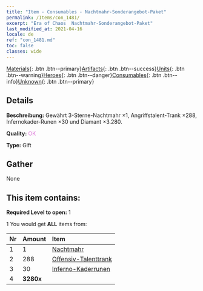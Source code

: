 ```yaml
---
title: "Item - Consumables - Nachtmahr-Sonderangebot-Paket"
permalink: /Items/con_1481/
excerpt: "Era of Chaos  Nachtmahr-Sonderangebot-Paket"
last_modified_at: 2021-04-16
locale: de
ref: "con_1481.md"
toc: false
classes: wide
---
```

 [Materials](/de/Items/){: .btn .btn--primary}[Artifacts](/de/Items/Artifacts/){: .btn .btn--success}[Units](/de/Items/Units/){: .btn .btn--warning}[Heroes](/de/Items/Heroes/){: .btn .btn--danger}[Consumables](/de/Items/Consumables/){: .btn .btn--info}[Unknown](/de/Items/Unknown/){: .btn .btn--primary}

## Details
 **Beschreibung:** Gewährt 3-Sterne-Nachtmahr ×1, Angriffstalent-Trank ×288, Infernokader-Runen ×30 und Diamant ×3.280.

 **Quality:** <span style="color: #DA70D6">OK</span>

 **Type:** Gift

## Gather

  None

## This item contains:

 **Required Level to open:** 1

 1 You would get **ALL** items  from:

  | Nr | Amount |     Item    |
  |:---|:-------|:------------|
  | 1 | 1 | [Nachtmahr](/de/units/Nightmare/) |  | 
  | 2 | 288 | [Offensiv-Talenttrank](/de/Items/con_786/) |  | 
  | 3 | 30 | [Inferno-Kaderrunen](/de/Items/con_777/) |  | 
  | 4 |  **3280x** | <i class="fas fa-gem"/> |  | 
